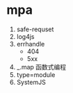 # mpa

1. safe-requset
2. log4js
3. errhandle
    - 404
    - 5xx
4. _.map 函数式编程
5. type=module
6. SystemJS
